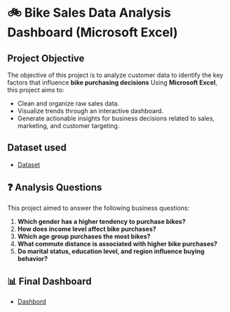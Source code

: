 # 🚲 Bike Sales Data Analysis Dashboard (Microsoft Excel)
## Project Objective
The objective of this project is to analyze customer data to identify the key factors that influence **bike purchasing decisions** Using **Microsoft Excel**, this project aims to:
- Clean and organize raw sales data.
- Visualize trends through an interactive dashboard.
- Generate actionable insights for business decisions related to sales, marketing, and customer targeting.

## Dataset used
- <a href="https://github.com/VidyavaVidyavati/Data-Analysis-Dashboard/blob/main/Raw%20Data.xlsx">Dataset </a>

## ❓ Analysis Questions

This project aimed to answer the following business questions:

1. **Which gender has a higher tendency to purchase bikes?**
2. **How does income level affect bike purchases?**
3. **Which age group purchases the most bikes?**
4. **What commute distance is associated with higher bike purchases?**
5. **Do marital status, education level, and region influence buying behavior?**

## 📊 Final Dashboard
- <a href="https://github.com/VidyavaVidyavati/Data-Analysis-Dashboard/blob/main/Screenshot%202025-04-19%20173112.png">Dashbord</a>
